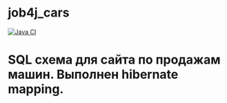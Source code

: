 ﻿# job4j_cars

[![Java CI](https://github.com/PerpetuumEbner/job4j_cars/actions/workflows/maven.yml/badge.svg)](https://github.com/PerpetuumEbner/job4j_cars/actions/workflows/maven.yml)

# SQL схема для сайта по продажам машин. Выполнен hibernate mapping.